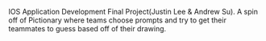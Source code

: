 IOS Application Development Final Project(Justin Lee & Andrew Su). A spin off of Pictionary where teams choose prompts and try to get their teammates to guess based off of their drawing.
